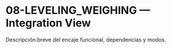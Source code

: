 # 08-LEVELING_WEIGHING — Integration View
Descripción breve del encaje funcional, dependencias y modos.
